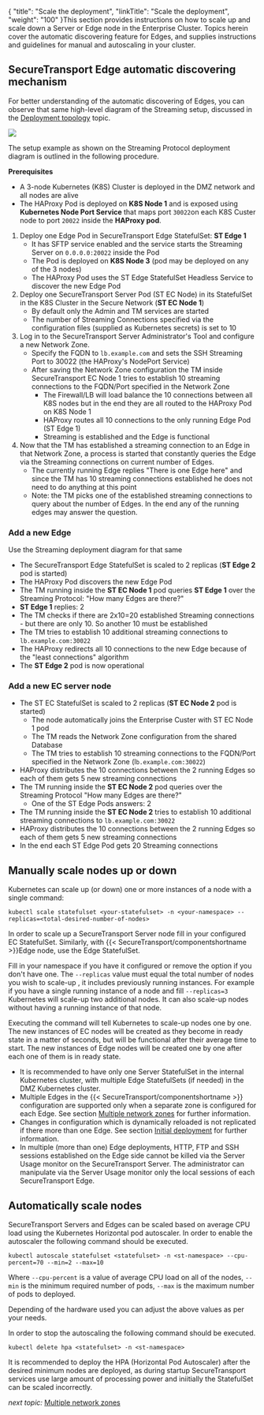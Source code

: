 {
    "title": "Scale the deployment",
    "linkTitle": "Scale the deployment",
    "weight": "100"
}This section provides instructions on how to scale up and scale down a Server or Edge node in the Enterprise Cluster. Topics herein cover the automatic discovering feature for Edges, and supplies instructions and guidelines for manual and autoscaling in your cluster.

## SecureTransport Edge automatic discovering mechanism

For better understanding of the automatic discovering of Edges, you can observe that same high-level diagram of the Streaming setup, discussed in the <a href="../deployment-topology" class="MCXref xref">Deployment topology</a> topic.

![](/Images/SecureTransport/streaming-protocol.png)

The setup example as shown on the Streaming Protocol deployment diagram is outlined in the following procedure.

**Prerequisites**

-   A 3-node Kubernetes (K8S) Cluster is deployed in the DMZ network and all nodes are alive
-   The HAProxy Pod is deployed on **K8S Node 1** and is exposed using **Kubernetes Node Port Service** that maps port `30022`on each K8S Custer node to port `20022` inside the **HAProxy pod**.

1.  Deploy one Edge Pod in SecureTransport Edge StatefulSet: **ST Edge 1**  
    -   It has SFTP service enabled and the service starts the Streaming Server on `0.0.0.0:20022` inside the Pod
    -   The Pod is deployed on **K8S Node 3** (pod may be deployed on any of the 3 nodes)
    -   The HAProxy Pod uses the ST Edge StatefulSet Headless Service to discover the new Edge Pod
2.  Deploy one SecureTransport Server Pod (ST EC Node) in its StatefulSet in the K8S Cluster in the Secure Network (**ST EC Node 1**)  
    -   By default only the Admin and TM services are started
    -   The number of Streaming Connections specified via the configuration files (supplied as Kubernetes secrets) is set to 10
3.  Log in to the SecureTransport Server Administrator's Tool and configure a new Network Zone.  
    -   Specify the FQDN to `lb.example.com` and sets the SSH Streaming Port to 30022 (the HAProxy's NodePort Service)
    -   After saving the Network Zone configuration the TM inside SecureTransport EC Node 1 tries to establish 10 streaming connections to the FQDN/Port specified in the Network Zone
        -   The Firewall/LB will load balance the 10 connections between all K8S nodes but in the end they are all routed to the HAProxy Pod on K8S Node 1
        -   HAProxy routes all 10 connections to the only running Edge Pod (ST Edge 1)
        -   Streaming is established and the Edge is functional
4.  Now that the TM has established a streaming connection to an Edge in that Network Zone, a process is started that constantly queries the Edge via the Streaming connections on current number of Edges.  
    -   The currently running Edge replies "There is one Edge here" and since the TM has 10 streaming connections established he does not need to do anything at this point
    -   Note: the TM picks one of the established streaming connections to query about the number of Edges. In the end any of the running edges may answer the question.

### Add a new Edge

Use the Streaming deployment diagram for that same

-   The SecureTransport Edge StatefulSet is scaled to 2 replicas (**ST Edge 2** pod is started)
-   The HAProxy Pod discovers the new Edge Pod
-   The TM running inside the **ST EC Node 1** pod queries **ST Edge 1** over the Streaming Protocol: "How many Edges are there?"
-   **ST Edge 1** replies: 2
-   The TM checks if there are 2x10=20 established Streaming connections - but there are only 10. So another 10 must be established
-   The TM tries to establish 10 additional streaming connections to `lb.example.com:30022`
-   The HAProxy redirects all 10 connections to the new Edge because of the "least connections" algorithm
-   The **ST Edge 2** pod is now operational

### Add a new EC server node

-   The ST EC StatefulSet is scaled to 2 replicas (**ST EC Node 2** pod is started)
    -   The node automatically joins the Enterprise Custer with ST EC Node 1 pod
    -   The TM reads the Network Zone configuration from the shared Database
    -   The TM tries to establish 10 streaming connections to the FQDN/Port specified in the Network Zone (l`b.example.com:30022`)
-   HAProxy distributes the 10 connections between the 2 running Edges so each of them gets 5 new streaming connections
-   The TM running inside the **ST EC Node 2** pod queries over the Streaming Protocol "How many Edges are there?"
    -   One of the ST Edge Pods answers: 2
-   The TM running inside the **ST EC Node 2** tries to establish 10 additional streaming connections to `lb.example.com:30022`
-   HAProxy distributes the 10 connections between the 2 running Edges so each of them gets 5 new streaming connections
-   In the end each ST Edge Pod gets 20 Streaming connections

## Manually scale nodes up or down

Kubernetes can scale up (or down) one or more instances of a node with a single command:


    kubectl scale statefulset <your-statefulset> -n <your-namespace> --replicas=<total-desired-number-of-nodes>

In order to scale up a SecureTransport Server node fill in your configured EC StatefulSet. Similarly, with {{< SecureTransport/componentshortname  >}}Edge node, use the Edge StatefulSet.

Fill in your namespace if you have it configured or remove the option if you don't have one. The `--replicas` value must equal the total number of nodes you wish to scale-up , it includes previously running instances. For example if you have a single running instance of a node and fill `--replicas=3` Kubernetes will scale-up two additional nodes. It can also scale-up nodes without having a running instance of that node.

Executing the command will tell Kubernetes to scale-up nodes one by one. The new instances of EC nodes will be created as they become in ready state in a matter of seconds, but will be functional after their average time to start. The new instances of Edge nodes will be created one by one after each one of them is in ready state.

-   It is recommended to have only one Server StatefulSet in the internal Kubernetes cluster, with multiple Edge StatefulSets (if needed) in the DMZ Kubernetes cluster.
-   Multiple Edges in the {{< SecureTransport/componentshortname >}} configuration are supported only when a separate zone is configured for each Edge. See section <a href="../additional-network-zones" class="MCXref xref">Multiple network zones</a> for further information.
-   Changes in configuration which is dynamically reloaded is not replicated if there more than one Edge. See section <a href="../initial-deployment" class="MCXref xref">Initial deployment</a> for further information.
-   In multiple (more than one) Edge deployments, HTTP, FTP and SSH sessions established on the Edge side cannot be killed via the Server Usage monitor on the SecureTransport Server. The administrator can manipulate via the Server Usage monitor only the local sessions of each SecureTransport Edge.

## Automatically scale nodes

SecureTransport Servers and Edges can be scaled based on average CPU load using the Kubernetes Horizontal pod autoscaler. In order to enable the autoscaler the following command should be executed.


    kubectl autoscale statefulset <statefulset> -n <st-namespace> --cpu-percent=70 --min=2 --max=10

Where `--cpu-percent` is a value of average CPU load on all of the nodes, `--min` is the minimum required number of pods, `--max` is the maximum number of pods to deployed.

Depending of the hardware used you can adjust the above values as per your needs.

In order to stop the autoscaling the following command should be executed.


    kubectl delete hpa <statefulset> -n <st-namespace>

It is recommended to deploy the HPA (Horizontal Pod Autoscaler) after the desired minimum nodes are deployed, as during startup SecureTransport services use large amount of processing power and iniitially the StatefulSet can be scaled incorrectly.

*next topic:* <a href="../additional-network-zones" class="MCXref xref">Multiple network zones</a>
